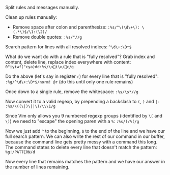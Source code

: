 Split rules and messages manually.

Clean up rules manually:
- Remove space after colon and parenthesize:
  `:%s/^\(\d\+\): \(.*\)$/\1:(\2)/`
- Remove double quotes:
  `:%s/"//g`

Search pattern for lines with all resolved indices:
`^\d\+:\D*$`

What do we want do with a rule that is "fully resolved"?
Grab index and content, delete line, replace index everywhere with content:
`0"iyiwf("cya)dd:%s/\<i\>/c/g`

Do the above (let's say in register `r`) for every line that is "fully
resolved":
`:%g/^\d\+:\D*$/norm! @r`
(do this until only one rule remains)

Once down to a single rule, remove the whitespace:
`:%s/\s*//g`

Now convert it to a valid regexp, by prepending a backslash to `(`, `)` and `|`:
`:%s/\((\|)\||\)/\\\1/g`

Since Vim only allows you 9 numbered regexp groups (identified by `\(` and `\)`)
we need to "escape" the opening paren with a `%`:
`:%s/(/%(/g`

Now we just add `^` to the beginning, `$` to the end of the line and we have our
full search pattern.
We can also write the rest of our command in our buffer, because the command
line gets pretty messy with a command this long.
The command states to delete every line that doesn't match the pattern:
`%g!/PATTERN/d`

Now every line that remains matches the pattern and we have our answer in the
number of lines remaining.
